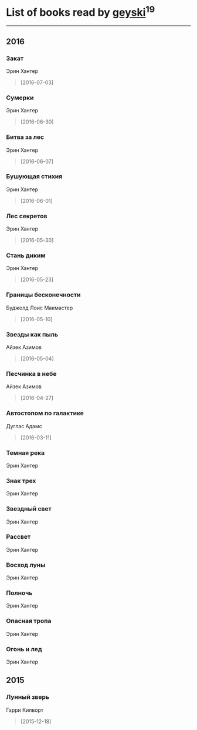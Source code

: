 # List of books read by [geyski](https://vk.com/geyski)<sup>19</sup>
---

## 2016

### Закат
Эрин Хантер
> [2016-07-03] 


### Сумерки
Эрин Хантер
> [2016-06-30] 


### Битва за лес
Эрин Хантер
> [2016-06-07] 


### Бушующая стихия
Эрин Хантер
> [2016-06-01] 


### Лес секретов
Эрин Хантер
> [2016-05-30] 


### Стань диким
Эрин Хантер
> [2016-05-23] 


### Границы бесконечности
Буджолд Лоис Макмастер
> [2016-05-10] 


### Звезды как пыль
Айзек Азимов
> [2016-05-04] 


### Песчинка в небе
Айзек Азимов
> [2016-04-27] 


### Автостопом по галактике
Дуглас Адамс
> [2016-03-11] 


### Темная река
Эрин Хантер


### Знак трех
Эрин Хантер


### Звездный свет
Эрин Хантер


### Рассвет
Эрин Хантер


### Восход луны
Эрин Хантер


### Полночь
Эрин Хантер


### Опасная тропа
Эрин Хантер


### Огонь и лед
Эрин Хантер



## 2015

### Лунный зверь
Гарри Килворт
> [2015-12-18] 



